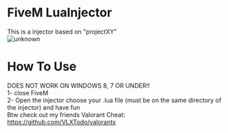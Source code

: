 # FiveM LuaInjector
This is a injector based on "projectXY"  
![unknown](https://user-images.githubusercontent.com/92219129/155848782-7d92337d-13aa-49bc-96f2-afd46bebea29.png)  
# How To Use  
DOES NOT WORK ON WINDOWS 8, 7 OR UNDER!!  
1- close FiveM  
2- Open the injector choose your .lua file (must be on the same directory of the injector) and have fun  
Btw check out my friends Valorant Cheat: https://github.com/VLXTodo/valorantx
